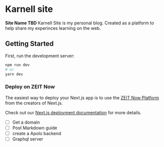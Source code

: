 
# Karnell site

**Site Name TBD**
Karnell Site is my personal blog. Created as a platform to help share my experinces learning on the web.

## Getting Started

First, run the development server:

```bash
npm run dev
# or
yarn dev
```

### Deploy on ZEIT Now

The easiest way to deploy your Next.js app is to use the [ZEIT Now Platform](https://zeit.co/) from the creators of Next.js.

Check out our [Next.js deployment documentation](https://nextjs.org/docs/deployment) for more details.

- [ ] Get a domain
- [ ] Post Markdown guide
- [ ] create a Apolo backend
- [ ] Graphql server
